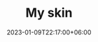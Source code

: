 ---
title: "My skin"
date: 2023-01-09T22:17:00+06:00
draft: false
description: My Minecraft skins, for both Bedrock and Java.
---